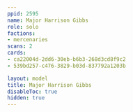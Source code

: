 ```yaml
---
ppid: 2595
name: Major Harrison Gibbs
role: solo
factions:
- mercenaries
scans: 2
cards:
- ca22004d-2dd6-30eb-b6b3-268d3cd8f9c2
- 539bd257-c476-3829-b03d-837792a1203b

layout: model
title: Major Harrison Gibbs
disableToc: true
hidden: true
---
```

